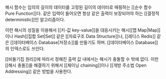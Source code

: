 해시 함수는 임의의 길이의 데이터를 고정된 길이의 데이터로 매핑하는 [[순수 함수 Pure Function]]다. 같은 입력이 들어오면 항상 같은 출력이 보장되어야 하는 [[결정적 deterministic]]인 알고리즘이다.

이런 해시의 성질을 이용해서 [[키-값 key-value]]을 대응시키는 해시[[맵 Map|Map]]이나 Hash[[집합 Set|Set]] 같은 [[자료구조 Data Structure]]나, [[레디스 Redis]] 같은 [[데이터베이스 Database|저장소]]를 만들기도 하며. [[데이터베이스 Database]]의 인덱스로도 쓰인다.

[[비둘기집 원리]]에 따라서 정해진 출력 값 내에서는 해시가 충돌할 수 밖에 없다. 이런 [[해시 충돌]]을 해결하기 위해서 [[체이닝 chaining]]이나 [[개방 주소법 Open Addressing]] 같은 방법을 사용한다.
